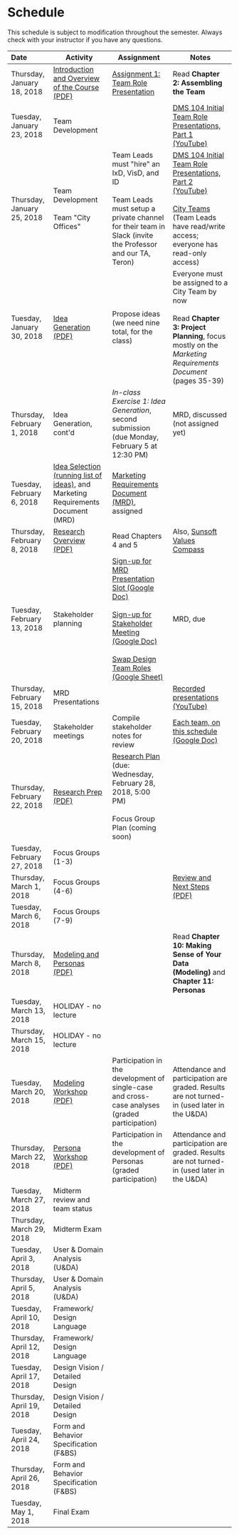 # Schedule
This schedule is subject to modification throughout the semester. Always check with your instructor if you have any questions.

| Date                        | Activity                                                     | Assignment                                                   | Notes                                                        |
| :-------------------------- | ------------------------------------------------------------ | ------------------------------------------------------------ | ------------------------------------------------------------ |
| Thursday, January 18, 2018  | [Introduction and Overview of the Course (PDF)](lecture01-introduction/Introduction.pdf) | [Assignment 1: Team Role Presentation](assignment01-team-role-presentation/instructions.md) | Read **Chapter 2: Assembling the Team**                      |
| Tuesday, January 23, 2018   | Team Development                                             |                                                              | [DMS 104 Initial Team Role Presentations, Part 1 (YouTube)](https://youtu.be/bP1D_tapZ-4) |
| Thursday, January 25, 2018  | Team Development<br /><br />Team "City Offices"              | Team Leads must "hire" an IxD, VisD, and ID<br /><br />Team Leads must setup a private channel for their team  in Slack (invite the Professor and our TA, Teron) | [DMS 104 Initial Team Role Presentations, Part 2 (YouTube)](https://youtu.be/dMfvUIwWUNY)<br /><br />[City Teams](https://goo.gl/41Pebw) (Team Leads have read/write access; everyone has read-only access) |
| Tuesday, January 30, 2018   | [Idea Generation (PDF)](lecture04-idea-generation/criteria-design-project-ideas.pdf) | Propose ideas (we need nine total, for the class)            | Everyone must be assigned to a City Team by now<br /><br />Read **Chapter 3: Project Planning**, focus mostly on the *Marketing Requirements Document* (pages 35-39) |
| Thursday, February 1, 2018  | Idea Generation, cont'd                                      | *In-class Exercise 1: Idea Generation*, second submission (due Monday, February 5 at 12:30 PM) | MRD, discussed (not assigned yet)                            |
| Tuesday, February 6, 2018   | [Idea Selection (running list of ideas)](https://docs.google.com/spreadsheets/d/1rk7CfbDY2JMCBr2IHGVBoQxM6pecgUDchF0-hWcsDn0/edit#gid=0), and Marketing Requirements Document (MRD) | [Marketing Requirements Document (MRD)](project01-mrd/instructions.md), assigned |                                                              |
| Thursday, February 8, 2018  | [Research Overview (PDF)](lecture07-research-overview/chapter-4-5-summary.pdf) | Read Chapters 4 and 5                                        | Also, [Sunsoft Values Compass](lecture07-research-overview/sunsoft-values-compass.pdf) |
| Tuesday, February 13, 2018  | Stakeholder planning                                         | [Sign-up for MRD Presentation Slot (Google Doc)](https://goo.gl/whbTmi)<br /><br />[Sign-up for Stakeholder Meeting (Google Doc)](https://goo.gl/srXZ6z)<br /><br />[Swap Design Team Roles (Google Sheet)](https://goo.gl/CYorQ3) | MRD, due                                                     |
| Thursday, February 15, 2018 | MRD Presentations                                            |                                                              | [Recorded presentations (YouTube)](https://youtu.be/vmVuhCDb6hE) |
| Tuesday, February 20, 2018  | Stakeholder meetings                                         | Compile stakeholder notes for review                         | [Each team, on this schedule (Google Doc)](https://goo.gl/srXZ6z) |
| Thursday, February 22, 2018 | [Research Prep (PDF)](lecture11-research-planning/chapter-6-7-9-summary.pdf) | [Research Plan](checkpoint02-research-plan/instructions.md) (due: Wednesday, February 28, 2018, 5:00 PM)<br><br>Focus Group Plan (coming soon) |                                                              |
| Tuesday, February 27, 2018  | Focus Groups (1-3)                                           |                                                              |                                                              |
| Thursday, March 1, 2018     | Focus Groups (4-6)                                           |                                                              | [Review and Next Steps (PDF)](lecture13-review-and-next-steps/review-and-next-steps.pdf) |
| Tuesday, March 6, 2018      | Focus Groups (7-9)                                           |                                                              |                                                              |
| Thursday, March 8, 2018     | [Modeling and Personas (PDF)](lecture15-modeling-and-personas/modeling-and-personas.pdf) |                                                              | Read **Chapter 10: Making Sense of Your Data (Modeling)** and **Chapter 11: Personas** |
| Tuesday, March 13, 2018     | HOLIDAY - no lecture                                         |                                                              |                                                              |
| Thursday, March 15, 2018    | HOLIDAY - no lecture                                         |                                                              |                                                              |
| Tuesday, March 20, 2018     | [Modeling Workshop (PDF)](lecture16-modeling-workshop/modeling-workshop.pdf) | Participation in the development of single-case and cross-case analyses (graded participation) | Attendance and participation are graded. Results are not turned-in (used later in the U&DA) |
| Thursday, March 22, 2018    | [Persona Workshop (PDF)](lecture17-persona-workshop/personas-workshop.pdf) | Participation in the development of Personas (graded participation) | Attendance and participation are graded. Results are not turned-in (used later in the U&DA) |
| Tuesday, March 27, 2018     | Midterm review and team status                               |                                                              |                                                              |
| Thursday, March 29, 2018    | Midterm Exam                                                 |                                                              |                                                              |
| Tuesday, April 3, 2018      | User & Domain Analysis (U&DA)                                |                                                              |                                                              |
| Thursday, April 5, 2018     | User & Domain Analysis (U&DA)                                |                                                              |                                                              |
| Tuesday, April 10, 2018     | Framework/ Design Language                                   |                                                              |                                                              |
| Thursday, April 12, 2018    | Framework/ Design Language                                   |                                                              |                                                              |
| Tuesday, April 17, 2018     | Design Vision / Detailed Design                              |                                                              |                                                              |
| Thursday, April 19, 2018    | Design Vision / Detailed Design                              |                                                              |                                                              |
| Tuesday, April 24, 2018     | Form and Behavior Specification (F&BS)                       |                                                              |                                                              |
| Thursday, April 26, 2018    | Form and Behavior Specification (F&BS)                       |                                                              |                                                              |
| Tuesday, May 1, 2018        | Final Exam                                                   |                                                              |                                                              |
